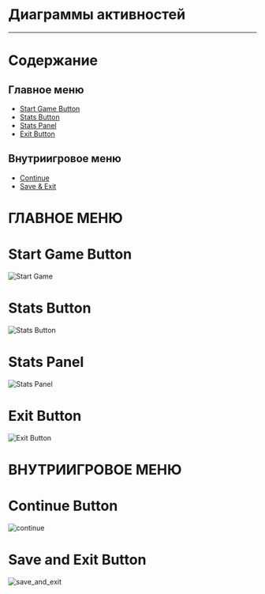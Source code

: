 # Диаграммы активностей
---

# Содержание
## Главное меню
* [Start Game Button](#start_game)  
* [Stats Button](#stats)  
* [Stats Panel](#stats_panel)  
* [Exit Button](#exit)  
## Внутриигровое меню
* [Continue](#continue)  
* [Save & Exit](#save_and_exit)  


# ГЛАВНОЕ МЕНЮ
<a name="start_game"/>

# Start Game Button
![Start Game](StartGameBttn.png)  

<a name="stats"/>

# Stats Button
![Stats Button](StatsBttn.png)  

<a name="stats_panel"/>

# Stats Panel
![Stats Panel](StatsPanel.png)

<a name="exit"/>

# Exit Button
![Exit Button](ExitBttn.png)

# ВНУТРИИГРОВОЕ МЕНЮ
<a name="continue"/>

# Continue Button
![continue](ContinueBttn.png)

<a name="save_and_exit"/>

# Save and Exit Button
![save_and_exit](SaveAndExitBttn.png)